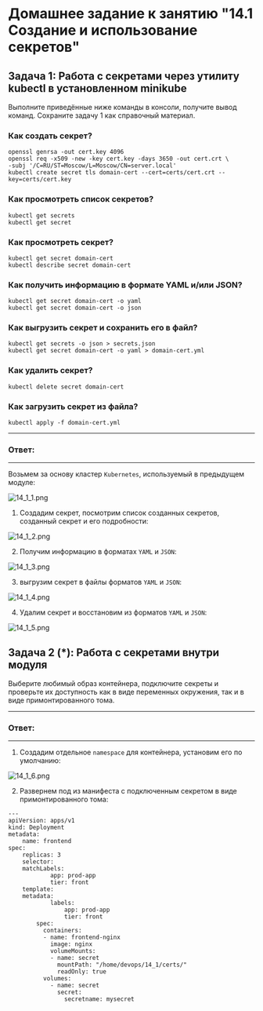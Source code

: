 # Домашнее задание к занятию "14.1 Создание и использование секретов"

## Задача 1: Работа с секретами через утилиту kubectl в установленном minikube

Выполните приведённые ниже команды в консоли, получите вывод команд. Сохраните
задачу 1 как справочный материал.

### Как создать секрет?

```
openssl genrsa -out cert.key 4096
openssl req -x509 -new -key cert.key -days 3650 -out cert.crt \
-subj '/C=RU/ST=Moscow/L=Moscow/CN=server.local'
kubectl create secret tls domain-cert --cert=certs/cert.crt --key=certs/cert.key
```

### Как просмотреть список секретов?

```
kubectl get secrets
kubectl get secret
```

### Как просмотреть секрет?

```
kubectl get secret domain-cert
kubectl describe secret domain-cert
```

### Как получить информацию в формате YAML и/или JSON?

```
kubectl get secret domain-cert -o yaml
kubectl get secret domain-cert -o json
```

### Как выгрузить секрет и сохранить его в файл?

```
kubectl get secrets -o json > secrets.json
kubectl get secret domain-cert -o yaml > domain-cert.yml
```

### Как удалить секрет?

```
kubectl delete secret domain-cert
```

### Как загрузить секрет из файла?

```
kubectl apply -f domain-cert.yml
```

---
### Ответ:
---

Возьмем за основу кластер `Kubernetes`, используемый в предыдущем модуле:

![14_1_1.png](https://github.com/psvitov/devops-netology/blob/main/Homework/clokub_homework_14_1/14_1_1.png)

1. Создадим секрет, посмотрим список созданных секретов, созданный секрет и его подробности:

![14_1_2.png](https://github.com/psvitov/devops-netology/blob/main/Homework/clokub_homework_14_1/14_1_2.png)

2. Получим информацию в форматах `YAML` и `JSON`:

![14_1_3.png](https://github.com/psvitov/devops-netology/blob/main/Homework/clokub_homework_14_1/14_1_3.png)

3. выгрузим секрет в файлы форматов `YAML` и `JSON`:

![14_1_4.png](https://github.com/psvitov/devops-netology/blob/main/Homework/clokub_homework_14_1/14_1_4.png)

4. Удалим секрет и восстановим из  форматов `YAML` и `JSON`:

![14_1_5.png](https://github.com/psvitov/devops-netology/blob/main/Homework/clokub_homework_14_1/14_1_5.png)



## Задача 2 (*): Работа с секретами внутри модуля

Выберите любимый образ контейнера, подключите секреты и проверьте их доступность
как в виде переменных окружения, так и в виде примонтированного тома.

---
### Ответ:
---

1. Создадим отдельное `namespace` для контейнера, установим его по умолчанию:

![14_1_6.png](https://github.com/psvitov/devops-netology/blob/main/Homework/clokub_homework_14_1/14_1_6.png)

2. Развернем под из манифеста с подключенным секретом в виде примонтированного тома: 

```
---
apiVersion: apps/v1
kind: Deployment
metadata:
    name: frontend
spec:
    replicas: 3
    selector:
	matchLabels:
            app: prod-app
            tier: front
    template:
	metadata:
            labels:
                app: prod-app
                tier: front
        spec:
          containers:
          - name: frontend-nginx
            image: nginx
            volumeMounts:
            - name: secret
              mountPath: "/home/devops/14_1/certs/"
              readOnly: true
          volumes:
            - name: secret
              secret:
                secretname: mysecret
```





